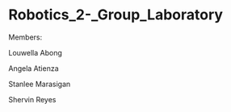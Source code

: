 # Robotics_2-_Group_Laboratory
Members:

Louwella Abong

Angela Atienza

Stanlee Marasigan

Shervin Reyes
